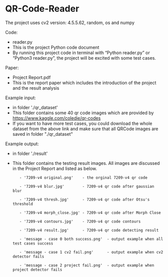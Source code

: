 # QR-Code-Reader

The project uses cv2 version: 4.5.5.62, random, os and numpy

Code:
- reader.py		 
- This is the project Python code document
- By running this project code in terminal with “Python reader.py” or “Python3 reader.py”, the project will be excited with some test cases.

Paper:
- Project Report.pdf		 
- This is the report paper which includes the introduction of the project and the result analysis

Example input:
- in folder './qr_dataset'
- This folder contains some 40 qr code images which are provided by https://www.kaggle.com/coledie/qr-codes
- If you want to have more test cases, you could download the whole dataset from the above link and make sure that all QRCode images are saved in folder "./qr_dataset"

Example output:
- in folder './result'
- This folder contains the testing result images. All images are discussed in the Project Report and listed as below.

		 - '7209-v4 original.png'    - the orginal 7209-v4 qr code
  
		 - '7209-v4 blur.jpg'        - 7209-v4 qr code after gaussian blur
  
		 - '7209-v4 thresh.jpg'      - 7209-v4 qr code after Otsu's threshold
  
		 - '7209-v4 morph_close.jpg' - 7209-v4 qr code after Morph Close
  
		 - '7209-v4 contours.jpg'    - 7209-v4 qr code contours
  
		 - '7209-v4 result.jpg'      - 7209-v4 qr code detecting result

		 - 'message - case 0 both success.png'  - output example when all test cases success
  
		 - 'message - case 1 cv2 fail.png'      - output example when cv2 detector fails
  
		 - 'message - case 2 project fail.png'  - output example when project detector fails
